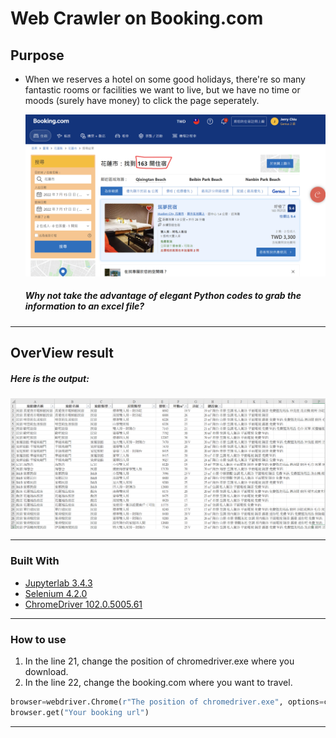 # Web Crawler on Booking.com
## Purpose
<ul>
<li>When we reserves a hotel on some good holidays, there're so many fantastic rooms or facilities we want to live, but we have no time or moods (surely have money) to click the page seperately.</li>
<p></p>
<img src="/ImgForIntro/booking.png"/>

##### Why not take the advantage of elegant Python codes to grab the information to an excel file?
</ul>
<hr>

## OverView result
##### Here is the output:
<img src="/ImgForIntro/crawler_excel.png"/>
<hr>

### Built With

<ul>
    <li><a href="https://jupyterlab.readthedocs.io/en/stable/">Jupyterlab 3.4.3</a></li>
    <li><a href="https://www.selenium.dev/">Selenium 4.2.0</a></li>
    <li><a href="https://chromedriver.chromium.org/downloads">ChromeDriver  102.0.5005.61</a></li>
</ul>
<hr>

### How to use
<ol>
<li>In the line 21, change the position of chromedriver.exe where you download.</li>
<li>In the line 22, change the booking.com where you want to travel.</li>
</ol>

```Python
browser=webdriver.Chrome(r"The position of chromedriver.exe", options=chrome_options)
browser.get("Your booking url")
```
<hr>

